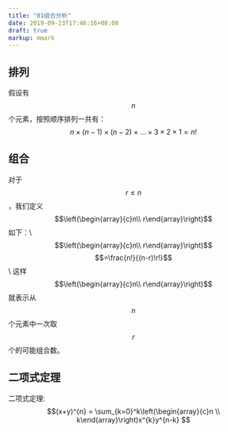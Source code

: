```yaml
---
title: "01组合分析"
date: 2019-09-23T17:46:16+08:00
draft: true
markup: mmark
---
```


## 排列
假设有$$n$$个元素，按照顺序排列一共有：
$$n \times (n-1) \times (n-2) \times ... \times 3 \times 2 \times 1 = n!$$

## 组合
对于$$r \le n$$，我们定义$$\left(\begin{array}{c}n\\ r\end{array}\right)$$如下：\\
$$\left(\begin{array}{c}n\\ r\end{array}\right)$$   $$=\frac{n!}{(n-r)!r!}$$ \\
这样$$\left(\begin{array}{c}n\\ r\end{array}\right)$$就表示从$$n$$个元素中一次取$$r$$个的可能组合数。

## 二项式定理 
二项式定理: $$(x+y)^{n} = \sum_{k=0}^k\left(\begin{array}{c}n \\ k\end{array}\right)x^{k}y^{n-k} $$


